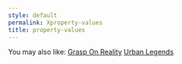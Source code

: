 ```yaml
---
style: default
permalink: Xproperty-values
title: property-values
---
```

You may also like:
[Grasp On Reality](http://scp-wiki.net/grasp-on-reality)
[Urban Legends](http://scp-wiki.net/urban-legends)
